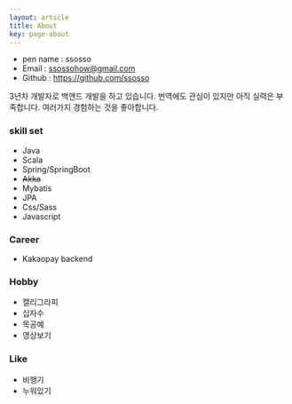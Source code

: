 ```yaml
---
layout: article
title: About
key: page-about
---
```


- pen name : ssosso
- Email : ssossohow@gmail.com
- Github : https://github.com/ssosso

3년차 개발자로 백앤드 개발을 하고 있습니다. 번역에도 관심이 있지만 아직 실력은 부족합니다. 여러가지 경험하는 것을 좋아합니다.

### skill set
 - Java
 - Scala
 - Spring/SpringBoot
 - ~~Akka~~
 - Mybatis
 - JPA
 - Css/Sass
 - Javascript

### Career
 - Kakaopay backend

### Hobby
 - 캘리그라피
 - 십자수
 - 목공예
 - 영상보기

### Like
 - 비행기
 - 누워있기
